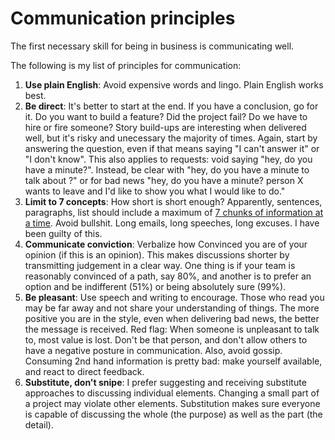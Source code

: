 # Communication principles

The first necessary skill for being in business is communicating well.
 
The following is my list of principles for communication:

1. **Use plain English**: Avoid expensive words and lingo. Plain English works best.
2. **Be direct**: It's better to start at the end. If you have a conclusion, go for it. Do you want to build a feature? Did the project fail? Do we have to hire or fire someone? Story build-ups are interesting when delivered well, but it's risky and unecessary the majority of times. Again, start by answering the question, even if that means saying "I can't answer it" or "I don't know". This also applies to requests: void saying "hey, do you have a minute?". Instead, be clear with "hey, do you have a minute to talk about <feature>?" or for bad news "hey, do you have a minute? person X wants to leave and I'd like to show you what I would like to do." 
3. **Limit to 7 concepts**: How short is short enough? Apparently, sentences, paragraphs, list should include a maximum of [7 chunks of information at a time](https://en.m.wikipedia.org/wiki/The_Magical_Number_Seven,_Plus_or_Minus_Two).  Avoid bullshit. Long emails, long speeches, long excuses. I have been guilty of this. 
4. **Communicate conviction**: Verbalize how Convinced you are of your opinion (if this is an opinion). This makes discussions shorter by transmitting judgement in a clear way. One thing is if your team is reasonably convinced of a path, say 80%, and another is to prefer an option and be indifferent (51%) or being absolutely sure (99%). 
5. **Be pleasant**: Use speech and writing to encourage. Those who read you may be far away and not share your understanding of things. The more positive you are in the style, even when delivering bad news, the better the message is received. Red flag: When someone is unpleasant to talk to, most value is lost. Don't be that person, and don't allow others to have a negative posture in communication. Also, avoid gossip. Consuming 2nd hand information is pretty bad: make yourself available, and react to direct feedback.
6. **Substitute, don't snipe**: I prefer suggesting and receiving substitute approaches to discussing individual elements. Changing a small part of a project may violate other elements. Substitution makes sure everyone is capable of discussing the whole (the purpose) as well as the part (the detail).
